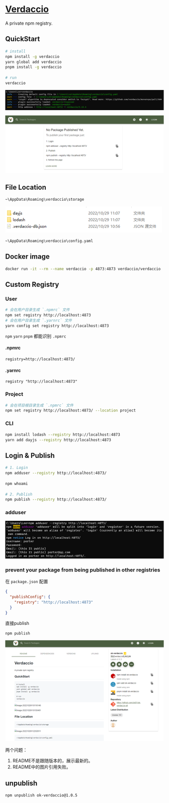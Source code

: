 # [Verdaccio](https://verdaccio.org/)

A private npm registry.

## QuickStart

```bash
# install
npm install -g verdaccio
yarn global add verdaccio
pnpm install -g verdaccio

# run
verdaccio
```

![image-20221029110116146](./assets/image-20221029110116146.png)

![image-20221029110155481](./assets/image-20221029110155481.png)

## File Location


```bash
~\AppData\Roaming\verdaccio\storage
```

![image-20221029112202611](./assets/image-20221029112202611.png)



```bash
~\AppData\Roaming\verdaccio\config.yaml
```


## Docker image

```bash
docker run -it --rm --name verdaccio -p 4873:4873 verdaccio/verdaccio
```



## Custom Registry

### User

```bash
# 会在用户目录生成 `.npmrc` 文件
npm set registry http://localhost:4873
# 会在用户目录生成 `.yarnrc` 文件
yarn config set registry http://localhost:4873
```

`npm` `yarn`  `pnpm` 都能识别 `.npmrc`

#### .npmrc

```.npmrc
registry=http://localhost:4873/
```

####  .yarnrc

```.yarnrc
registry "http://localhost:4873"
```

### Project

```bash
# 会在项目根目录生成 `.npmrc` 文件
npm set registry http://localhost:4873/ --location project
```
### CLI

```bash
npm install lodash --registry http://localhost:4873
yarn add dayjs --registry http://localhost:4873
```

## Login & Publish

```bash
# 1. Login
npm adduser --registry http://localhost:4873/

npm whoami

# 2. Publish
npm publish --registry http://localhost:4873/
```

### adduser

![image-20221029114819367](./assets/image-20221029114819367.png)


### prevent your package from being published in other registries

在 `package.json` 配置

```json
{
  "publishConfig": {
    "registry": "http://localhost:4873"
  }
}
```

直接publish

```bash
npm publish
```

![image-20221029121710904](./assets/image-20221029121710904.png)


两个问题：

1. README不是跟随版本的，展示最新的。
2. README中的图片引用失败。


## unpublish

```bash
npm unpublish ok-verdaccio@1.0.5
```